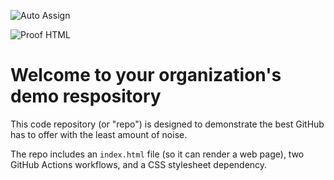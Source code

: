 ![Auto Assign](https://github.com/kagithane-5/demo-repository/actions/workflows/auto-assign.yml/badge.svg)

![Proof HTML](https://github.com/kagithane-5/demo-repository/actions/workflows/proof-html.yml/badge.svg)

# Welcome to your organization's demo respository
This code repository (or "repo") is designed to demonstrate the best GitHub has to offer with the least amount of noise.

The repo includes an `index.html` file (so it can render a web page), two GitHub Actions workflows, and a CSS stylesheet dependency.
